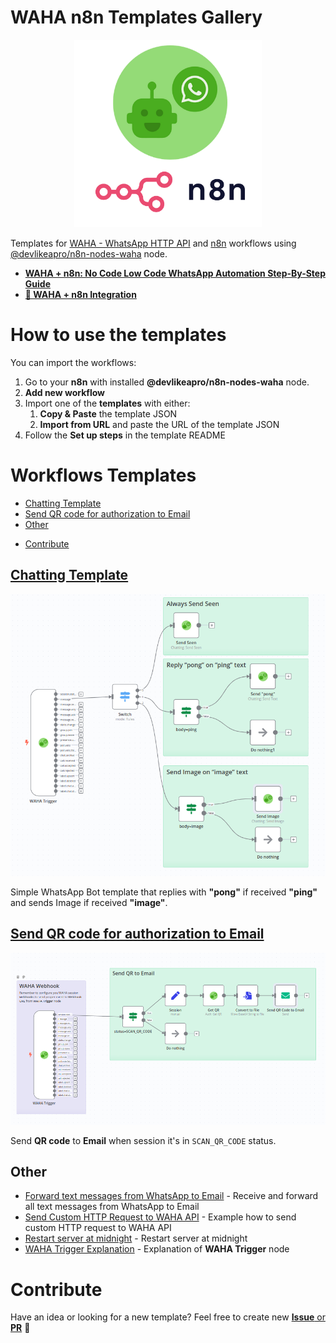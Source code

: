 # WAHA n8n Templates Gallery

<p align="center">
  <img src="./WAHA+n8n.png" width='300'/>
</p>

Templates for [WAHA - WhatsApp HTTP API](https://waha.devlike.pro) and [n8n](https://n8n.io/) workflows using
[@devlikeapro/n8n-nodes-waha](https://github.com/devlikeapro/n8n-nodes-waha) 
node.

- [**WAHA + n8n: No Code Low Code WhatsApp Automation Step-By-Step Guide**](http://localhost:1313/blog/waha-n8n/#install-waha-n8n-node)
- [**🧩 WAHA + n8n Integration**](https://waha.devlike.pro/docs/integrations/n8n/)

# How to use the templates

You can import the workflows:
1. Go to your **n8n** with installed **@devlikeapro/n8n-nodes-waha** node.
2. **Add new workflow** 
3. Import one of the **templates** with either:
   1. **Copy & Paste** the template JSON
   2. **Import from URL** and paste the URL of the template JSON
4. Follow the **Set up steps** in the template README

# Workflows Templates

<!-- toc -->

  * [Chatting Template](#chatting-template)
  * [Send QR code for authorization to Email](#send-qr-code-for-authorization-to-email)
  * [Other](#other)
- [Contribute](#contribute)

<!-- tocstop -->

## [Chatting Template](/chatting-template)

![](chatting-template/workflow.png)

Simple WhatsApp Bot template that replies with **"pong"** if received **"ping"** and sends Image if received **"image"**.

## [Send QR code for authorization to Email](./send-qr-code-to-email)

![](send-qr-code-to-email/workflow.png)

Send **QR code** to **Email** when session it's in `SCAN_QR_CODE` status.

## Other
- [Forward text messages from WhatsApp to Email](./forward-all-text-messages-to-email) - Receive and forward all text messages from WhatsApp to Email
- [Send Custom HTTP Request to WAHA API](./send-custom-http-request-to-waha)  - Example how to send custom HTTP request to WAHA API
- [Restart server at midnight](./restart-server-at-midnight) - Restart server at midnight
- [WAHA Trigger Explanation](./waha-trigger-explanation) - Explanation of **WAHA Trigger** node


# Contribute

Have an idea or looking for a new template? 
Feel free to create new [**Issue** or **PR**](https://github.com/devlikeapro/waha-n8n-templates/pulls) 🙏


